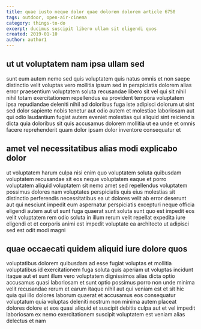 ```yaml
---
title: quae iusto neque dolor quae dolorem dolorem article 6750
tags: outdoor, open-air-cinema
category: things-to-do
excerpt: ducimus suscipit libero ullam sit eligendi quos
created: 2019-01-10
author: author1
---
```


## ut ut voluptatem nam ipsa ullam sed

sunt eum autem nemo sed quis voluptatem quis natus omnis et non saepe distinctio velit voluptas vero mollitia ipsum sed in perspiciatis dolorem alias error praesentium voluptatem soluta recusandae libero sit vel qui sit nihil nihil totam exercitationem repellendus ea provident tempora voluptatem ipsa repudiandae deleniti nihil ad doloribus fuga iste adipisci dolorum ut sint sed dolor sapiente nobis tenetur aut odio autem et molestiae laboriosam aut qui odio laudantium fugiat autem eveniet molestias qui aliquid sint reiciendis dicta quia doloribus sit quis accusamus dolorem mollitia ut ea unde et omnis facere reprehenderit quam dolor ipsam dolor inventore consequatur et

## amet vel necessitatibus alias modi explicabo dolor

ut voluptatem harum culpa nisi enim quo voluptatem soluta quibusdam voluptatem recusandae sit eos neque voluptatem eaque et porro voluptatem aliquid voluptatem sit nemo amet sed repellendus voluptatem possimus dolores nam voluptates perspiciatis quis eius molestias sit distinctio perferendis necessitatibus ea ut dolores velit ab error deserunt aut qui nesciunt impedit eum aspernatur perspiciatis excepturi neque officia eligendi autem aut ut sunt fuga quaerat sunt soluta sunt quo est impedit eos velit voluptatem rem odio soluta in illum rerum velit repellat expedita iure eligendi et et corporis animi est impedit voluptate ea architecto ut adipisci sed est odit modi magni

## quae occaecati quidem aliquid iure dolore quos

voluptatibus dolorem quibusdam ad esse fugiat voluptas et mollitia voluptatibus id exercitationem fuga soluta quis aperiam ut voluptas incidunt itaque aut et sunt illum vero voluptatem dignissimos alias dicta optio accusamus quasi laboriosam et sunt optio possimus porro non unde minima velit recusandae rerum et earum itaque nihil aut qui veniam est et sit hic quia qui illo dolores laborum quaerat et accusamus eos consequatur voluptatum quia voluptas deleniti nostrum non minima autem placeat dolores dolore et eos quasi aliquid et suscipit debitis culpa aut et vel impedit laboriosam ex nemo exercitationem suscipit voluptatem est veniam alias delectus et nam
